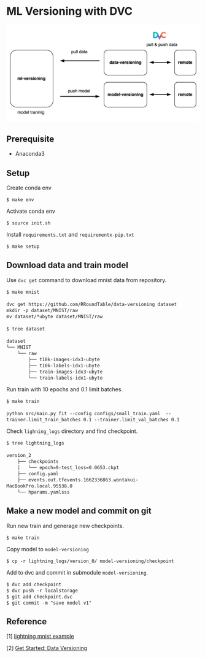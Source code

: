 # ML Versioning with DVC

![](ml-versioning.png)

## Prerequisite

- Anaconda3


## Setup

Create conda env

```
$ make env
```

Activate conda env

```
$ source init.sh
```

Install `requirements.txt` and `requirementx-pip.txt`

```
$ make setup
```


## Download data and train model

Use `dvc get` command to download mnist data from repository.

```
$ make mnist

dvc get https://github.com/RRoundTable/data-versioning dataset
mkdir -p dataset/MNIST/raw
mv dataset/*ubyte dataset/MNIST/raw

$ tree dataset

dataset
└── MNIST
    └── raw
        ├── t10k-images-idx3-ubyte
        ├── t10k-labels-idx1-ubyte
        ├── train-images-idx3-ubyte
        └── train-labels-idx1-ubyte
```

Run train with 10 epochs and 0.1 limit batches.

```
$ make train

python src/main.py fit --config configs/small_train.yaml  --trainer.limit_train_batches 0.1 --trainer.limit_val_batches 0.1
```

Check `lighning_logs` directory and find checkpoint.

```
$ tree lightning_logs

version_2
    ├── checkpoints
    │   └── epoch=9-test_loss=0.0653.ckpt
    ├── config.yaml
    ├── events.out.tfevents.1662336863.wontakui-MacBookPro.local.95538.0
    └── hparams.yamlsss
```


## Make a new model and commit on git

Run new train and generage new checkpoints.

```
$ make train
```

Copy model to `model-versioning`

```
$ cp -r lightning_logs/version_0/ model-versioning/checkpoint
```

Add to dvc and commit in submodule `model-versioning`.

```
$ dvc add checkpoint
$ dvc push -r localstorage
$ git add checkpoint.dvc
$ git commit -m "save model v1"
```

## Reference

[1] [lightning mnist example](https://github.com/Lightning-AI/lightning/blob/master/examples/convert_from_pt_to_pl/image_classifier_5_lightning_datamodule.py)

[2] [Get Started: Data Versioning](https://dvc.org/doc/start/data-management)
